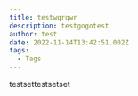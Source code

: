 ```yaml
---
title: testwqrqwr
description: testgogotest
author: test
date: 2022-11-14T13:42:51.002Z
tags:
  - Tags
---
```

t﻿estsettestsetset